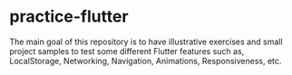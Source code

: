 # practice-flutter
The main goal of this repository is to have illustrative exercises and small project samples to test some different Flutter features such as, LocalStorage, Networking, Navigation, Animations, Responsiveness, etc. 
